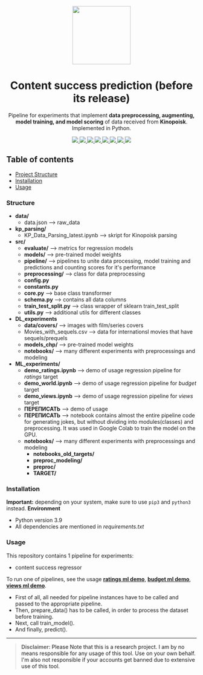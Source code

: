 <p align="center">
  <img src="https://i.imgur.com/SPYT1zV.png" width="154">
  <h1 align="center">Content success prediction (before its release)</h1>
  <p align="center">Pipeline for experiments that implement <b>data preprocessing, augmenting, model training, and model scoring</b> of data
  received from <b>Kinopoisk</b>.
Implemented in Python.</p>
  <p align="center">
	<a href="https://www.python.org/">
    <img src="https://img.shields.io/badge/built%20with-Python3-C45AEC.svg" />
    </a>
    <a href="https://matplotlib.org">
	<img src="https://img.shields.io/badge/bulid with-Matplotlib-7fffd4.svg">
    </a>
    <a href="https://seaborn.pydata.org/">
	<img src="https://img.shields.io/badge/bulid with-Seaborn-F70D1A.svg">
    </a>
    <a href="https://pytorch.org/">
	<img src="https://img.shields.io/badge/bulid with-PyTorch-DFFF00.svg">
    </a>
    <a href="https://scikit-learn.org/">
	<img src="https://img.shields.io/badge/bulid with-Sklearn-FD349C.svg">
    </a>
    <a href="https://numpy.org/doc/stable/index.html">
	<img src="https://img.shields.io/badge/bulid with-NumPy-1589FF.svg">
    </a>
    <a href="https://pandas.pydata.org/">
	<img src="https://img.shields.io/badge/bulid with-Pandas-FFFF00.svg">
    </a>
    <a href="https://scipy.org/">
	<img src="https://img.shields.io/badge/bulid with-SciPy-CCCCFF.svg">
    </a>
  </p>


## Table of contents
- [Project Structure](#structure)
- [Installation](#installation)
- [Usage](#usage)

### **Structure**
* **data/**
    - data.json --> raw_data
* **kp_parsing/**
    - KP_Data_Parsing_latest.ipynb --> skript for Kinopoisk parsing
* **src/**
    * **evaluate/** --> metrics for regression models
    * **models/** --> pre-trained model weights
    * **pipeline/** --> pipelines to unite data processing, model training and predictions and counting scores for it's performance
    * **preprocessing/** --> class for data preprocessing
    - **config.py**
    - **constants.py**
    - **core.py** --> base class transformer
    - **schema.py** --> contains all data columns
    - **train_test_split.py** --> class wrapper of sklearn train_test_split
    - **utils.py** --> additional utils for different classes
* **DL_experiments**
    - **data/covers/** --> images with film/series covers
    - Movies_with_sequels.csv --> data for internationsl movies that have sequels/prequels
    - **models_chp/** --> pre-trained model weights
    - **notebooks/** --> many different experiments with preprocessings and modeling
* **ML_experiments/**
    * **demo_ratings.ipynb** --> demo of usage regression pipeline for *ratings* target
    * **demo_world.ipynb** --> demo of usage regression pipeline for *budget* target
    * **demo_views.ipynb** --> demo of usage regression pipeline for *views* target
    * **ПЕРЕПИСАТЬ** --> demo of usage
    * **ПЕРЕПИСАТЬ** --> notebook contains almost the entire pipeline code for generating jokes, but without dividing into modules(classes) and preprocessing. It was used in Google Colab to train the model on the GPU.
    * **notebooks/** --> many different experiments with preprocessings and modeling
        * **notebooks_old_targets/**
        * **preproc_modeling/**
        * **preproc/**
        * **TARGET/**

### **Installation**
__Important:__ depending on your system, make sure to use `pip3` and `python3` instead.
**Environment**
* Python version 3.9
* All dependencies are mentioned in *requirements.txt*

### **Usage**
This repository contains 1 pipeline for experiments:
- content success regressor

To run one of pipelines, see the usage **[ratings ml demo](https://github.com/DoktaPola/content_success/blob/main/ML_experiments/demo_ratings.ipynb)**, **[budget ml demo](https://github.com/DoktaPola/content_success/blob/main/ML_experiments/demo_world.ipynb)**, **[views ml demo](https://github.com/DoktaPola/content_success/blob/main/ML_experiments/demo_views.ipynb)**.

* First of all, all needed for pipeline instances have to be called and passed to the appropriate pipeline.
* Then, prepare_data() has to be called, in order to process the dataset before training.
* Next, call train_model().
* And finally, predict().

---

> **Disclaimer**<a name="disclaimer" />: Please Note that this is a research project. I am by no means responsible for any usage of this tool. Use on your own behalf. I'm also not responsible if your accounts get banned due to extensive use of this tool.
